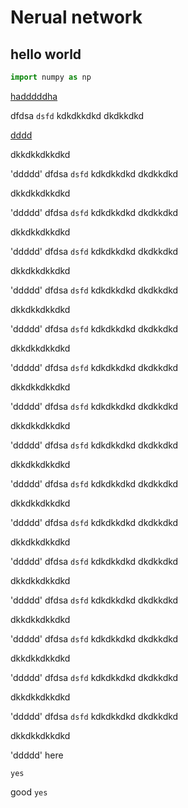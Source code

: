 # Nerual network

## hello world
```python
import numpy as np

```
[hadddddha](#haha)

dfdsa `dsfd` kdkdkkdkd
dkdkkdkd


[dddd](./mybook/_build/html/index.html)

dkkdkkdkkdkd

'ddddd' 
dfdsa `dsfd` kdkdkkdkd
dkdkkdkd

dkkdkkdkkdkd

'ddddd' dfdsa `dsfd` kdkdkkdkd
dkdkkdkd

dkkdkkdkkdkd

'ddddd' dfdsa `dsfd` kdkdkkdkd
dkdkkdkd

dkkdkkdkkdkd

'ddddd' dfdsa `dsfd` kdkdkkdkd
dkdkkdkd

dkkdkkdkkdkd

'ddddd' dfdsa `dsfd` kdkdkkdkd
dkdkkdkd

dkkdkkdkkdkd

'ddddd' dfdsa `dsfd` kdkdkkdkd
dkdkkdkd

dkkdkkdkkdkd

'ddddd' dfdsa `dsfd` kdkdkkdkd
dkdkkdkd

dkkdkkdkkdkd

'ddddd' dfdsa `dsfd` kdkdkkdkd
dkdkkdkd

dkkdkkdkkdkd

'ddddd' dfdsa `dsfd` kdkdkkdkd
dkdkkdkd

dkkdkkdkkdkd

'ddddd' dfdsa `dsfd` kdkdkkdkd
dkdkkdkd

dkkdkkdkkdkd

'ddddd' dfdsa `dsfd` kdkdkkdkd
dkdkkdkd

dkkdkkdkkdkd

'ddddd' dfdsa `dsfd` kdkdkkdkd
dkdkkdkd

dkkdkkdkkdkd

'ddddd' dfdsa `dsfd` kdkdkkdkd
dkdkkdkd

dkkdkkdkkdkd

'ddddd' dfdsa `dsfd` kdkdkkdkd
dkdkkdkd

dkkdkkdkkdkd

'ddddd' dfdsa `dsfd` kdkdkkdkd
dkdkkdkd

dkkdkkdkkdkd

'ddddd' 
<a name='haha'>here</a>





































`yes`

good `yes`

